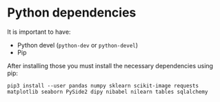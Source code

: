 # Python dependencies
It is important to have:
* Python devel (`python-dev` or `python-devel`)
* Pip

After installing those you must install the necessary dependencies using pip:
```
pip3 install --user pandas numpy sklearn scikit-image requests matplotlib seaborn PySide2 dipy nibabel nilearn tables sqlalchemy
```
